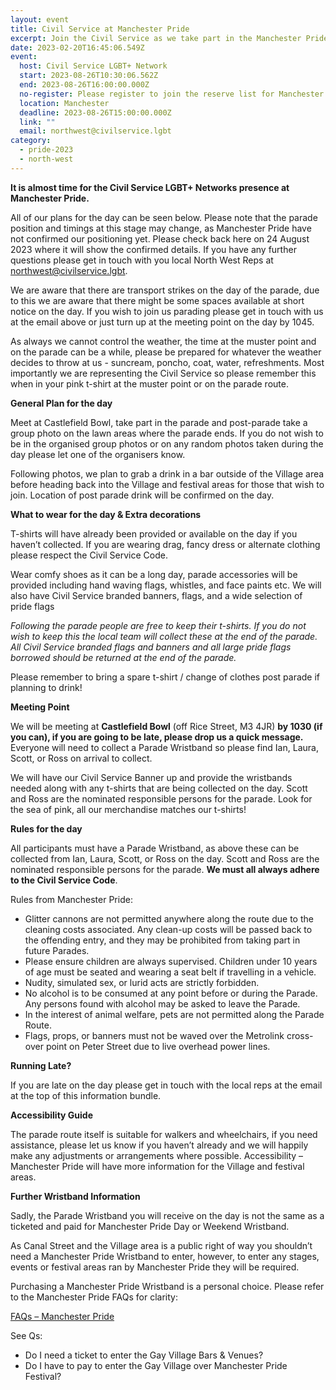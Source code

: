 ```yaml
---
layout: event
title: Civil Service at Manchester Pride
excerpt: Join the Civil Service as we take part in the Manchester Pride parade.
date: 2023-02-20T16:45:06.549Z
event:
  host: Civil Service LGBT+ Network
  start: 2023-08-26T10:30:06.562Z
  end: 2023-08-26T16:00:00.000Z
  no-register: Please register to join the reserve list for Manchester Pride Parade
  location: Manchester
  deadline: 2023-08-26T15:00:00.000Z
  link: ""
  email: northwest@civilservice.lgbt
category:
  - pride-2023
  - north-west
---
```

**It is almost time for the Civil Service LGBT+ Networks presence at Manchester Pride.** 

All of our plans for the day can be seen below. Please note that the parade position and timings at this stage may change, as Manchester Pride have not confirmed our positioning yet. Please check back here on 24 August 2023 where it will show the confirmed details. If you have any further questions please get in touch with you local North West Reps at [northwest@civilservice.lgbt](<mailto: northwest@civilservice.lgbt>).

We are aware that there are transport strikes on the day of the parade, due to this we are aware that there might be some spaces available at short notice on the day. If you wish to join us parading please get in touch with us at the email above or just turn up at the meeting point on the day by 1045.

A﻿s always we cannot control the weather, the time at the muster point and on the parade can be a while, please be prepared for whatever the weather decides to throw at us - suncream, poncho, coat, water, refreshments. Most importantly we are representing the Civil Service so please remember this when in your pink t-shirt at the muster point or on the parade route. 

**General Plan for the day**

Meet at Castlefield Bowl, take part in the parade and post-parade take a group photo on the lawn areas where the parade ends. If you do not wish to be in the organised group photos or on any random photos taken during the day please let one of the organisers know.

Following photos, we plan to grab a drink in a bar outside of the Village area before heading back into the Village and festival areas for those that wish to join. Location of post parade drink will be confirmed on the day. 

**What to wear for the day & Extra decorations**

T-shirts will have already been provided or available on the day if you haven’t collected. If you are wearing drag, fancy dress or alternate clothing please respect the Civil Service Code.

Wear comfy shoes as it can be a long day, parade accessories will be provided including hand waving flags, whistles, and face paints etc. We will also have Civil Service branded banners, flags, and a wide selection of pride flags 

*F﻿ollowing the parade people are free to keep their t-shirts. If you do not wish to keep this the local team will collect these at the end of the parade. All Civil Service branded flags and banners and all large pride flags borrowed should be returned at the end of the parade.*

Please remember to bring a spare t-shirt / change of clothes post parade if planning to drink!

**Meeting Point**

We will be meeting at **Castlefield Bowl** (off Rice Street, M3 4JR) **by 1030 (if you can), if you are going to be late, please drop us a quick message.** Everyone will need to collect a Parade Wristband so please find Ian, Laura, Scott, or Ross on arrival to collect.

We will have our Civil Service Banner up and provide the wristbands needed along with any t-shirts that are being collected on the day. Scott and Ross are the nominated responsible persons for the parade. Look for the sea of pink, all our merchandise matches our t-shirts!

**Rules for the day**

All participants must have a Parade Wristband, as above these can be collected from Ian, Laura, Scott, or Ross on the day. Scott and Ross are the nominated responsible persons for the parade. **We must all always adhere to the Civil Service Code**.

Rules from Manchester Pride:

* Glitter cannons are not permitted anywhere along the route due to the cleaning costs associated. Any clean-up costs will be passed back to the offending entry, and they may be prohibited from taking part in future Parades.
* Please ensure children are always supervised. Children under 10 years of age must be seated and wearing a seat belt if travelling in a vehicle.
* Nudity, simulated sex, or lurid acts are strictly forbidden.
* No alcohol is to be consumed at any point before or during the Parade. Any persons found with alcohol may be asked to leave the Parade.
* In the interest of animal welfare, pets are not permitted along the Parade Route.
* Flags, props, or banners must not be waved over the Metrolink cross-over point on Peter Street due to live overhead power lines.

**R﻿unning Late?**

If you are late on the day please get in touch with the local reps at the email at the top of this information bundle.

**Accessibility Guide**

The parade route itself is suitable for walkers and wheelchairs, if you need assistance, please let us know if you haven’t already and we will happily make any adjustments or arrangements where possible.
Accessibility – Manchester Pride will have more information for the Village and festival areas.

**Further Wristband Information**

Sadly, the Parade Wristband you will receive on the day is not the same as a ticketed and paid for Manchester Pride Day or Weekend Wristband.

As Canal Street and the Village area is a public right of way you shouldn’t need a Manchester Pride Wristband to enter, however, to enter any stages, events or festival areas ran by Manchester Pride they will be required. 

Purchasing a Manchester Pride Wristband is a personal choice. Please refer to the Manchester Pride FAQs for clarity:

[FAQs – Manchester Pride](https://www.manchesterpride.com/faqs#:~:text=The%20Gay%20Village%20Party%20is,require%20a%20ticket%20to%20attend.)

See Qs:

* Do I need a ticket to enter the Gay Village Bars & Venues?
* Do I have to pay to enter the Gay Village over Manchester Pride Festival?